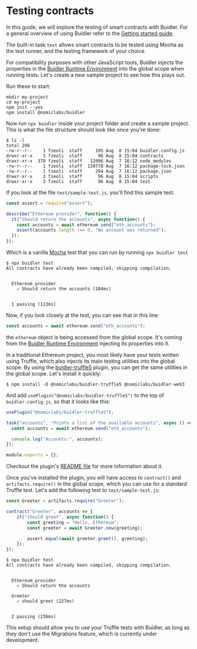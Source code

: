# Testing contracts

In this guide, we will explore the testing of smart contracts with Buidler. For a general overview of using Buidler refer to the [Getting started guide](/guides/#getting-started).

The built-in task `test` allows smart contracts to be tested using Mocha as the test runner, and the testing framework of your choice.

For compatibility purposes with other JavaScript tools, Buidler injects the properties in the [Buidler Runtime Environment] into the global scope when running tests. Let's create a new sample project to see how this plays out.

Run these to start:
```
mkdir my-project
cd my-project
npm init --yes
npm install @nomiclabs/buidler
```

Now run `npx buidler` inside your project folder and create a sample project. This is what the file structure should look like once you're done:

```
$ ls -l
total 296
-rw-r--r--    1 fzeoli  staff     195 Aug  8 15:04 buidler.config.js
drwxr-xr-x    3 fzeoli  staff      96 Aug  8 15:04 contracts
drwxr-xr-x  378 fzeoli  staff   12096 Aug  7 16:12 node_modules
-rw-r--r--    1 fzeoli  staff  139778 Aug  7 16:12 package-lock.json
-rw-r--r--    1 fzeoli  staff     294 Aug  7 16:12 package.json
drwxr-xr-x    3 fzeoli  staff      96 Aug  8 15:04 scripts
drwxr-xr-x    3 fzeoli  staff      96 Aug  8 15:04 test
```

If you look at the file `test/sample-test.js`, you'll find this sample test:

```js
const assert = require("assert");

describe("Ethereum provider", function() {
  it("Should return the accounts", async function() {
    const accounts = await ethereum.send("eth_accounts");
    assert(accounts.length !== 0, "No account was returned");
  });
});
```

Which is a vanilla [Mocha](https://mochajs.org/) test that you can run by running `npx buidler test`
```
$ npx buidler test
All contracts have already been compiled, skipping compilation.


  Ethereum provider
    ✓ Should return the accounts (104ms)


  1 passing (113ms)
```

Now, if you look closely at the test, you can see that in this line:
```js
const accounts = await ethereum.send("eth_accounts");
```

the `ethereum` object is being accessed from the global scope. It's coming from the [Buidler Runtime Environment] injecting its properties into it. 

In a traditional Ethereum project, you most likely have your tests written using Truffle, which also injects its main testing utilities into the global scope. By using the [buidler-truffle5](https://github.com/nomiclabs/buidler/tree/master/packages/buidler-truffle5) plugin, you can get the same utilities in the global scope. Let's install it quickly:
```
$ npm install -D @nomiclabs/buidler-truffle5 @nomiclabs/buidler-web3
```
And add `usePlugin("@nomiclabs/buidler-truffle5")` to the top of `buidler.config.js`, so that it looks like this:

```js
usePlugin("@nomiclabs/buidler-truffle5");

task("accounts", "Prints a list of the available accounts", async () => {
  const accounts = await ethereum.send("eth_accounts");

  console.log("Accounts:", accounts);
});

module.exports = {};
```

Checkout the plugin's [README file](https://github.com/nomiclabs/buidler/tree/master/packages/buidler-truffle5) for more information about it.

Once you've installed the plugin, you will have access to `contract()` and `artifacts.require()` in the global scope, which you can use for a standard Truffle test. Let's add the following test to `test/sample-test.js`:

```js
const Greeter = artifacts.require("Greeter");

contract("Greeter", accounts => {
    it("should greet", async function() {
        const greeting = "Hello, Ethereum";
        const greeter = await Greeter.new(greeting);

        assert.equal(await greeter.greet(), greeting);
    });
});
```

```
$ npx buidler test
All contracts have already been compiled, skipping compilation.


  Ethereum provider
    ✓ Should return the accounts

  Greeter
    ✓ should greet (227ms)


  2 passing (236ms)
```

This setup should allow you to use your Truffle tests with Buidler, as long as they don't use the Migrations feature, which is currently under development.

[Buidler Runtime Environment]: /documentation/#buidler-runtime-environment-bre